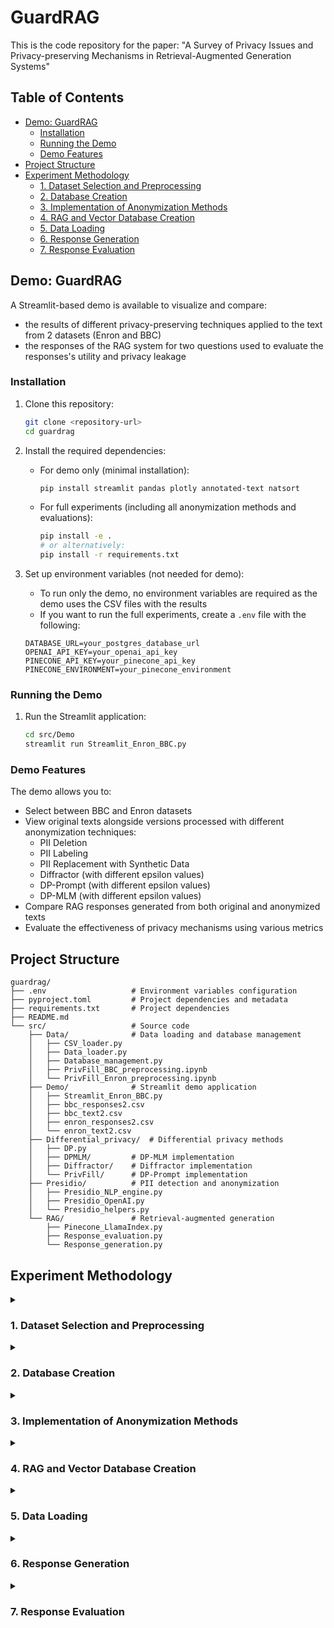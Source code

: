 # GuardRAG

This is the code repository for the paper: "A Survey of Privacy Issues and Privacy-preserving Mechanisms in Retrieval-Augmented Generation Systems"

## Table of Contents
- [Demo: GuardRAG](#demo-guardrag)
  - [Installation](#installation)
  - [Running the Demo](#running-the-demo)
  - [Demo Features](#demo-features)
- [Project Structure](#project-structure)
- [Experiment Methodology](#experiment-methodology)
  - [1. Dataset Selection and Preprocessing](#1-dataset-selection-and-preprocessing)
  - [2. Database Creation](#2-database-creation)
  - [3. Implementation of Anonymization Methods](#3-implementation-of-anonymization-methods)
  - [4. RAG and Vector Database Creation](#4-rag-and-vector-database-creation)
  - [5. Data Loading](#5-data-loading)
  - [6. Response Generation](#6-response-generation)
  - [7. Response Evaluation](#7-response-evaluation)

## Demo: GuardRAG

A Streamlit-based demo is available to visualize and compare:
- the results of different privacy-preserving techniques applied to the text from 2 datasets (Enron and BBC)
- the responses of the RAG system for two questions used to evaluate the responses's utility and privacy leakage

### Installation

1. Clone this repository:
   ```bash
   git clone <repository-url>
   cd guardrag
   ```

2. Install the required dependencies:
   - For demo only (minimal installation):
     ```bash
     pip install streamlit pandas plotly annotated-text natsort
     ```
   - For full experiments (including all anonymization methods and evaluations):
     ```bash
     pip install -e .
     # or alternatively:
     pip install -r requirements.txt
     ```

3. Set up environment variables (not needed for demo):
   - To run only the demo, no environment variables are required as the demo uses the CSV files with the results
   - If you want to run the full experiments, create a `.env` file with the following:
   ```
   DATABASE_URL=your_postgres_database_url
   OPENAI_API_KEY=your_openai_api_key
   PINECONE_API_KEY=your_pinecone_api_key
   PINECONE_ENVIRONMENT=your_pinecone_environment
   ```

### Running the Demo

1. Run the Streamlit application:
   ```bash
   cd src/Demo
   streamlit run Streamlit_Enron_BBC.py
   ```

### Demo Features

The demo allows you to:
- Select between BBC and Enron datasets
- View original texts alongside versions processed with different anonymization techniques:
  - PII Deletion 
  - PII Labeling
  - PII Replacement with Synthetic Data
  - Diffractor (with different epsilon values)
  - DP-Prompt (with different epsilon values)
  - DP-MLM (with different epsilon values)
- Compare RAG responses generated from both original and anonymized texts
- Evaluate the effectiveness of privacy mechanisms using various metrics

## Project Structure

```
guardrag/
├── .env                   # Environment variables configuration
├── pyproject.toml         # Project dependencies and metadata
├── requirements.txt       # Project dependencies
├── README.md             
└── src/                   # Source code
    ├── Data/              # Data loading and database management
    │   ├── CSV_loader.py
    │   ├── Data_loader.py 
    │   ├── Database_management.py
    │   ├── PrivFill_BBC_preprocessing.ipynb
    │   └── PrivFill_Enron_preprocessing.ipynb
    ├── Demo/              # Streamlit demo application
    │   ├── Streamlit_Enron_BBC.py
    │   ├── bbc_responses2.csv
    │   ├── bbc_text2.csv
    │   ├── enron_responses2.csv
    │   └── enron_text2.csv
    ├── Differential_privacy/  # Differential privacy methods
    │   ├── DP.py
    │   ├── DPMLM/         # DP-MLM implementation
    │   ├── Diffractor/    # Diffractor implementation
    │   └── PrivFill/      # DP-Prompt implementation
    ├── Presidio/          # PII detection and anonymization
    │   ├── Presidio_NLP_engine.py
    │   ├── Presidio_OpenAI.py
    │   └── Presidio_helpers.py
    └── RAG/               # Retrieval-augmented generation
        ├── Pinecone_LlamaIndex.py
        ├── Response_evaluation.py
        └── Response_generation.py
```

## Experiment Methodology

<details>
<summary><h3>1. Dataset Selection and Preprocessing</h3></summary>

The experiments were conducted using two datasets:
- **BBC Dataset**: News articles containing various forms of PII
- **Enron Dataset**: Email communications containing various forms of PII

Preprocessing steps:
- Data cleaning and extraction of relevant information
- Preprocessing notebooks: `src/Data/PrivFill_BBC_preprocessing.ipynb` and `src/Data/PrivFill_Enron_preprocessing.ipynb`
- The cleaned datasets were saved as CSV files for further processing
</details>

<details>
<summary><h3>2. Database Creation</h3></summary>

A PostgreSQL database was created to store:
- Original texts with PII
- Anonymized versions of the texts using different methods
- RAG system responses for different questions
- Evaluation metrics for responses

The database schema includes:
- Tables for storing text data with columns for different anonymization methods
- Tables for storing responses to queries based on different anonymized versions
- Evaluation metrics for measuring privacy and utility
</details>

<details>
<summary><h3>3. Implementation of Anonymization Methods</h3></summary>

Several anonymization methods were implemented:

1. **PII Detection and Anonymization** (using Microsoft Presidio):
   - **PII Deletion**: Completely removing identified PII
   - **PII Labeling**: Replacing PII with generic labels (e.g., [PERSON])
   - **PII Replacement with Synthetic Data**: Replacing PII with synthetic but realistic data

2. **Differential Privacy Methods**:
   - **Diffractor**: Implementation with various epsilon values (1, 2, 3)
   - **DP-Prompt**: Implementation with various epsilon values (150, 200, 250)
   - **DP-MLM**: Implementation with various epsilon values (50, 75, 100)
</details>

<details>
<summary><h3>4. RAG and Vector Database Creation</h3></summary>

Setup of the RAG system:
- Created vector embeddings for each text (original and anonymized versions)
- Used Pinecone as the vector database
- Integrated with LlamaIndex for efficient retrieval
</details>

<details>
<summary><h3>5. Data Loading</h3></summary>

The data loading process:
- Loading original texts and analyzing them for PII using Presidio
- Applying different anonymization methods to the texts
- Storing both the original and anonymized versions in the database
- Indexing all versions in the vector database for retrieval
</details>

<details>
<summary><h3>6. Response Generation</h3></summary>

Response generation methodology:
- Two types of questions were used:
  1. Utility question: Asking for a factual summary of the text
  2. Privacy question: Asking for private or sensitive information in the text
- Generated responses using both original and anonymized texts
- Stored all responses in the database for evaluation
</details>

<details>
<summary><h3>7. Response Evaluation</h3></summary>

Evaluation metrics used:
- **Utility Metrics**:
  - ROUGE-1 & ROUGE-L scores
  - BLEU score
  - Cosine similarity
  - Perplexity
  
- **Privacy Metrics**:
  - LLM-based privacy judge (GPT-4o-mini) that calculates privacy leakage scores
  - Entity-based comparison (names, contact info, dates, locations, etc.)
  - Overall privacy leakage score
</details>
